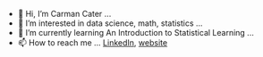 - 👋 Hi, I’m Carman Cater ...
- 👀 I’m interested in data science, math, statistics ...
- 🌱 I’m currently learning An Introduction to Statistical Learning ...
- 📫 How to reach me ... [LinkedIn](https://www.linkedin.com/in/carmancater/), [website](https://carmancater.github.io/)
